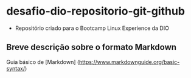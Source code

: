 # desafio-dio-repositorio-git-github

 - Repositório criado para o Bootcamp Linux Experience da DIO

## Breve descrição sobre o formato Markdown
Guia básico de [Markdown] (https://www.markdownguide.org/basic-syntax/)
